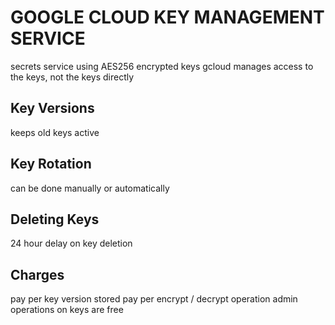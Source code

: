 # GOOGLE CLOUD KEY MANAGEMENT SERVICE
secrets service using AES256 encrypted keys
gcloud manages access to the keys, not the keys directly

## Key Versions
keeps old keys active

## Key Rotation
can be done manually or automatically

## Deleting Keys
24 hour delay on key deletion

## Charges
pay per key version stored
pay per encrypt / decrypt operation
admin operations on keys are free
